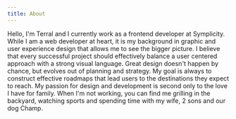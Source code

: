 ```yaml
---
title: About
---
```


Hello, I'm Terral and I currently work as a frontend developer at Symplicity. While I am a web developer at heart, it is my background in graphic and user experience design that allows me to see the bigger picture. I believe that every successful project should effectively balance a user centered approach with a strong visual language. Great design doesn't happen by chance, but evolves out of planning and strategy. My goal is always to construct effective roadmaps that lead users to the destinations they expect to reach. My passion for design and development is second only to the love I have for family. When I'm not working, you can find me grilling in the backyard, watching sports and spending time with my wife, 2 sons and our dog Champ. 
